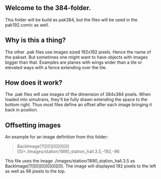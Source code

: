 ## Welcome to the 384-folder.

This folder will be build as pak384, but the files will be used in the pak192.comic as well.

## Why is this a thing?

The other .pak files use images sized 192x192 pixels.
Hence the name of the pakset.
But sometimes one might want to have objects with images bigger than that.
Examples are planes with wings wider than a tile or elevated ways with a fence extending over the tile.

## How does it work?

The .pak files will use images of the dimension of 384x384 pixels.
When loaded into simutrans, they'll be fully drawn extending the space to the bottom right.
Thus most files define an offset after each image bringing it back in position.

## Offsetting images

An example for an image definition from this folder:

> BackImage[11][0][0][0][0][0]=./images/station/1890_station_hall.3.5,-192,-96

This file uses the image ./images/station/1890_station_hall.3.5 as BackImage[11][0][0][0][0][0]. The image will displayed 192 pixels to the left as well as 96 pixels to the top.